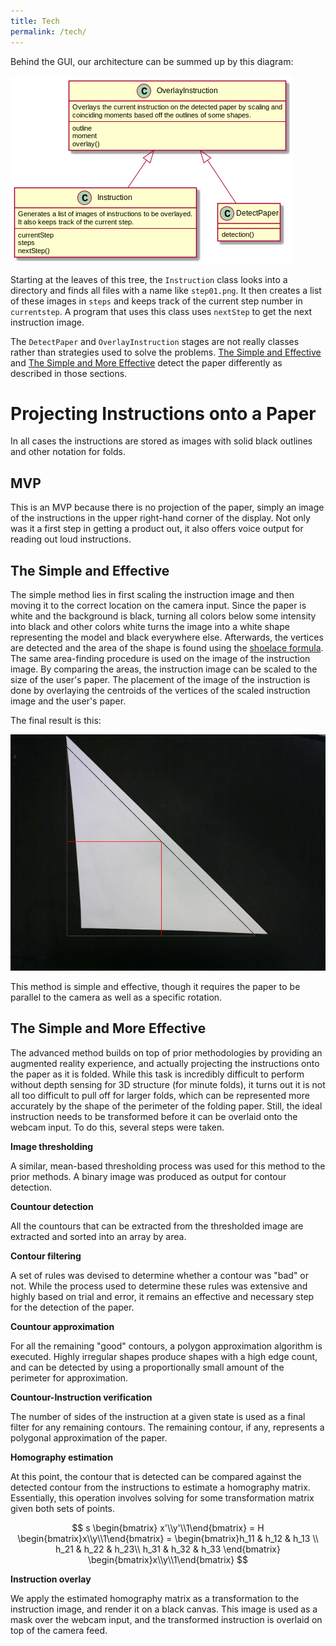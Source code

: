 ```yaml
---
title: Tech
permalink: /tech/
---
```


Behind the GUI, our architecture can be summed up by this diagram:

![](https://github.com/concavegit/cv-assisted-origami/blob/master/documents/class_diagram.png?raw=true)

Starting at the leaves of this tree, the `Instruction` class looks into a directory and finds all files with a name like `step01.png`.
It then creates a list of these images in `steps` and keeps track of the current step number in `currentstep`. A program that uses this class uses `nextStep` to get the next instruction image.

The `DetectPaper` and `OverlayInstruction` stages are not really classes rather than strategies used to solve the problems.
[The Simple and Effective](https://concavegit.github.io/cv-assisted-origami/tech/#the-simple-and-effective) and [The Simple and More Effective](https://concavegit.github.io/cv-assisted-origami/tech/#the-simple-and-more-effective) detect the paper differently as described in those sections.

# Projecting Instructions onto a Paper
In all cases the instructions are stored as images with solid black outlines and other notation for folds.

## MVP
This is an MVP because there is no projection of the paper, simply an image of the instructions in the upper right-hand corner of the display. Not only was it a first step in getting a product out, it also offers voice output for reading out loud instructions.

## The Simple and Effective
The simple method lies in first scaling the instruction image and then moving it to the correct location on the camera input.
Since the paper is white and the background is black, turning all colors below some intensity into black and other colors white turns the image into a white shape representing the model and black everywhere else. Afterwards, the vertices are detected and the area of the shape is found using the [shoelace formula](https://en.wikipedia.org/wiki/Shoelace_formula).
The same area-finding procedure is used on the image of the instruction image.
By comparing the areas, the instruction image can be scaled to the size of the user's paper.
The placement of the image of the instruction is done by overlaying the centroids of the vertices of the scaled instruction image and the user's paper.

The final result is this:

![](https://github.com/concavegit/cv-assisted-origami/raw/master/PaperPics/testresult.png)

This method is simple and effective, though it requires the paper to be parallel to the camera as well as a specific rotation.

## The Simple and More Effective

The advanced method builds on top of prior methodologies by providing an augmented reality experience, and actually projecting the instructions onto the paper as it is folded. While this task is incredibly difficult to perform without depth sensing for 3D structure (for minute folds), it turns out it is not all too difficult to pull off for larger folds, which can be represented more accurately by the shape of the perimeter of the folding paper. Still, the ideal instruction needs to be transformed before it can be overlaid onto the webcam input. To do this, several steps were taken.

  **Image thresholding**

   A similar, mean-based thresholding process was used for this method to the prior methods. A binary image was produced as output for contour detection.

  **Countour detection**

   All the countours that can be extracted from the thresholded image are extracted and sorted into an array by area.

  **Contour filtering**

   A set of rules was devised to determine whether a contour was "bad" or not. While the process used to determine these rules was extensive and highly based on trial and error, it remains an effective and necessary step for the detection of the paper.

  **Countour approximation**

   For all the remaining "good" contours, a polygon approximation algorithm is executed. Highly irregular shapes produce shapes with a high edge count, and can be detected by using a proportionally small amount of the perimeter for approximation.

  **Countour-Instruction verification**

   The number of sides of the instruction at a given state is used as a final filter for any remaining contours. The remaining contour, if any, represents a polygonal approximation of the paper.

  **Homography estimation**

   At this point, the contour that is detected can be compared against the detected contour from the instructions to estimate a homography matrix. Essentially, this operation involves solving for some transformation matrix given both sets of points.

   $$
   s \begin{bmatrix} x'\\y'\\1\end{bmatrix}
   = H \begin{bmatrix}x\\y\\1\end{bmatrix}
   = \begin{bmatrix}h_11 & h_12 & h_13 \\ h_21 & h_22 & h_23\\ h_31 & h_32 & h_33 \end{bmatrix}
   \begin{bmatrix}x\\y\\1\end{bmatrix}
   $$


  **Instruction overlay**

   We apply the estimated homography matrix as a transformation to the instruction image, and render it on a black canvas. This image is used as a mask over the webcam input, and the transformed instruction is overlaid on top of the camera feed.
